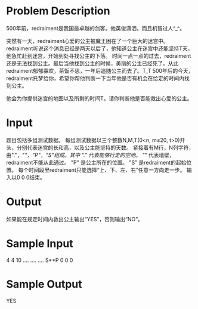 # Problem Description

500年前，redraiment是我国最卓越的剑客。他英俊潇洒，而且机智过人^_^。

突然有一天，redraiment心爱的公主被魔王困在了一个巨大的迷宫中。redraiment听说这个消息已经是两天以后了，他知道公主在迷宫中还能坚持T天，他急忙赶到迷宫，开始到处寻找公主的下落。
时间一点一点的过去，redraiment还是无法找到公主。最后当他找到公主的时候，美丽的公主已经死了。从此redraiment郁郁寡欢，茶饭不思，一年后追随公主而去了。T_T
500年后的今天，redraiment托梦给你，希望你帮他判断一下当年他是否有机会在给定的时间内找到公主。

他会为你提供迷宫的地图以及所剩的时间T。请你判断他是否能救出心爱的公主。

# Input

题目包括多组测试数据。
每组测试数据以三个整数N,M,T(0<n, m≤20, t>0)开头，分别代表迷宫的长和高，以及公主能坚持的天数。
紧接着有M行，N列字符，由"."，"*"，"P"，"S"组成。其中
"." 代表能够行走的空地。
"*" 代表墙壁，redraiment不能从此通过。
"P" 是公主所在的位置。
"S" 是redraiment的起始位置。
每个时间段里redraiment只能选择“上、下、左、右”任意一方向走一步。
输入以0 0 0结束。

# Output

如果能在规定时间内救出公主输出“YES”，否则输出“NO”。

# Sample Input

4 4 10
....
....
....
S**P
0 0 0

# Sample Output

YES